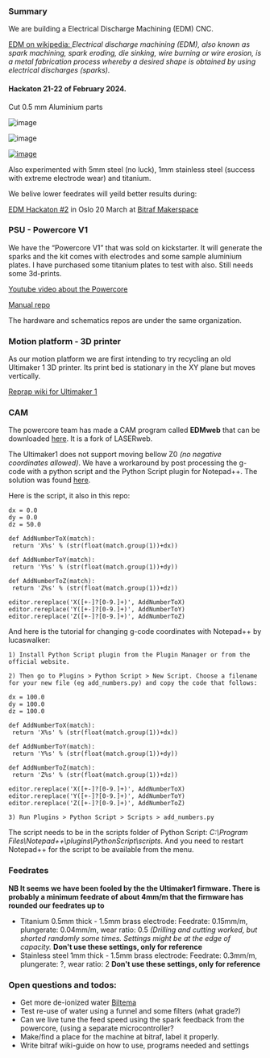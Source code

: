 ### Summary
We are building a Electrical Discharge Machining (EDM) CNC.

[EDM on wikipedia: ](https://en.wikipedia.org/wiki/Electrical_discharge_machining)
*Electrical discharge machining (EDM), also known as spark machining, spark eroding, die sinking, wire burning or wire erosion, is a metal fabrication process whereby a desired shape is obtained by using electrical discharges (sparks).*

 
 #### Hackaton 21-22 of February 2024.

Cut 0.5 mm Aluminium parts

![image](https://github.com/Fabricatable-Machines/FabricateEDM/assets/3476653/b793300d-9cf0-4a9d-a21c-f98e820e3691)

![image](https://github.com/Fabricatable-Machines/FabricateEDM/assets/3476653/d9c0335d-7e6c-42ab-912d-1bd8c9638546)

[![image](https://github.com/Fabricatable-Machines/FabricateEDM/assets/3476653/b63d0721-819b-4e95-97eb-6c598b2c9c6e)](https://photos.app.goo.gl/N2ZNjn7RKqB6QSyi7)

Also experimented with 5mm steel (no luck), 1mm stainless steel (success with extreme electrode wear) and titanium.

We belive lower feedrates will yeild better results during:

[EDM Hackaton #2](https://meetu.ps/e/MYcvP/d1LWY/i) in Oslo 20 March at [Bitraf Makerspace](https://bitraf.no/)

### PSU - Powercore V1

We have the “Powercore V1” that was sold on kickstarter. It will generate the sparks and the kit comes with electrodes and some sample aluminium plates. I have purchased some titanium plates to test with also. Still needs some 3d-prints.

[Youtube video about the Powercore](https://youtu.be/D6MygL8R9kM?si=-dXRyd_AGkKtzGDO)

[Manual repo](https://github.com/Rack-Robotics/Powercore-V1.0-Manual)

The hardware and schematics repos are under the same organization.

### Motion platform - 3D printer
As our motion platform we are first intending to try recycling an old Ultimaker 1 3D printer. Its print bed is stationary in the XY plane but moves vertically. 

[Reprap wiki for Ultimaker 1](https://reprap.org/wiki/Ultimaker)

### CAM

The powercore team has made a CAM program called **EDMweb** that can be downloaded [here](https://github.com/Rack-Robotics/EDMWeb-Binaries). It is a fork of LASERweb.

The Ultimaker1 does not support moving bellow Z0 *(no negative coordinates allowed)*. We have a workaround by post processing the g-code with a python script and the Python Script plugin for Notepad++. The solution was found [here](https://www.cnczone.com/forums/g-code-programing/411754-cnc-cam-software.html).

Here is the script, it also in this repo:

    dx = 0.0
    dy = 0.0
    dz = 50.0
    
    def AddNumberToX(match):
     return 'X%s' % (str(float(match.group(1))+dx))

    def AddNumberToY(match):
     return 'Y%s' % (str(float(match.group(1))+dy))

    def AddNumberToZ(match):
     return 'Z%s' % (str(float(match.group(1))+dz))
    
    editor.rereplace('X([+-]?[0-9.]+)', AddNumberToX)
    editor.rereplace('Y([+-]?[0-9.]+)', AddNumberToY)
    editor.rereplace('Z([+-]?[0-9.]+)', AddNumberToZ)

And here is the tutorial for changing g-code coordinates with Notepad++ by lucaswalker:

    1) Install Python Script plugin from the Plugin Manager or from the official website.
    
    2) Then go to Plugins > Python Script > New Script. Choose a filename for your new file (eg add_numbers.py) and copy the code that follows:
    
    dx = 100.0
    dy = 100.0
    dz = 100.0
    
    def AddNumberToX(match):
     return 'X%s' % (str(float(match.group(1))+dx))
    
    def AddNumberToY(match):
     return 'Y%s' % (str(float(match.group(1))+dy))

    def AddNumberToZ(match):
     return 'Z%s' % (str(float(match.group(1))+dz))
    
    editor.rereplace('X([+-]?[0-9.]+)', AddNumberToX)
    editor.rereplace('Y([+-]?[0-9.]+)', AddNumberToY)
    editor.rereplace('Z([+-]?[0-9.]+)', AddNumberToZ)
    
    3) Run Plugins > Python Script > Scripts > add_numbers.py

The script needs to be in the scripts folder of Python Script: *C:\Program Files\Notepad++\plugins\PythonScript\scripts*. And you need to restart Notepad++ for the script to be available from the menu.

### Feedrates

**NB It seems we have been fooled by the the Ultimaker1 firmware. There is probably a minimum feedrate of about 4mm/m that the firmware has rounded our feedrates up to**

 - Titanium 0.5mm thick - 1.5mm brass electrode: Feedrate: 0.15mm/m, plungerate: 0.04mm/m, wear ratio: 0.5 *(Drilling and cutting worked, but shorted randomly some times. Settings might be at the edge of capacity.* **Don't use these settings, only for reference**
 - Stainless steel 1mm thick - 1.5mm brass electrode: Feedrate: 0.3mm/m, plungerate: ?, wear ratio: 2 **Don't use these settings, only for reference**

### Open questions and todos:
* Get more de-ionized water [Biltema](https://www.biltema.no/bil---mc/bilbatterier/batteritilbehor/destillert-vann-4-liter-2000054547)
* Test re-use of water using a funnel and some filters (what grade?)
* Can we live tune the feed speed using the spark feedback from the powercore, (using a separate microcontroller?  
* Make/find a place for the machine at bitraf, label it properly.
* Write bitraf wiki-guide on how to use, programs needed and settings
